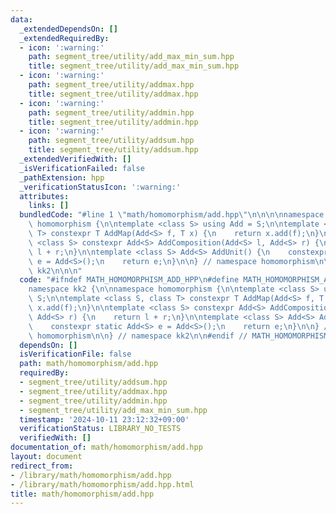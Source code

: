 ```yaml
---
data:
  _extendedDependsOn: []
  _extendedRequiredBy:
  - icon: ':warning:'
    path: segment_tree/utility/add_max_min_sum.hpp
    title: segment_tree/utility/add_max_min_sum.hpp
  - icon: ':warning:'
    path: segment_tree/utility/addmax.hpp
    title: segment_tree/utility/addmax.hpp
  - icon: ':warning:'
    path: segment_tree/utility/addmin.hpp
    title: segment_tree/utility/addmin.hpp
  - icon: ':warning:'
    path: segment_tree/utility/addsum.hpp
    title: segment_tree/utility/addsum.hpp
  _extendedVerifiedWith: []
  _isVerificationFailed: false
  _pathExtension: hpp
  _verificationStatusIcon: ':warning:'
  attributes:
    links: []
  bundledCode: "#line 1 \"math/homomorphism/add.hpp\"\n\n\n\nnamespace kk2 {\n\nnamespace\
    \ homomorphism {\n\ntemplate <class S> using Add = S;\n\ntemplate <class S, class\
    \ T> constexpr T AddMap(Add<S> f, T x) {\n    return x.add(f);\n}\n\ntemplate\
    \ <class S> constexpr Add<S> AddComposition(Add<S> l, Add<S> r) {\n    return\
    \ l + r;\n}\n\ntemplate <class S> Add<S> AddUnit() {\n    constexpr static Add<S>\
    \ e = Add<S>();\n    return e;\n}\n\n} // namespace homomorphism\n\n} // namespace\
    \ kk2\n\n\n"
  code: "#ifndef MATH_HOMOMORPHISM_ADD_HPP\n#define MATH_HOMOMORPHISM_ADD_HPP 1\n\n\
    namespace kk2 {\n\nnamespace homomorphism {\n\ntemplate <class S> using Add =\
    \ S;\n\ntemplate <class S, class T> constexpr T AddMap(Add<S> f, T x) {\n    return\
    \ x.add(f);\n}\n\ntemplate <class S> constexpr Add<S> AddComposition(Add<S> l,\
    \ Add<S> r) {\n    return l + r;\n}\n\ntemplate <class S> Add<S> AddUnit() {\n\
    \    constexpr static Add<S> e = Add<S>();\n    return e;\n}\n\n} // namespace\
    \ homomorphism\n\n} // namespace kk2\n\n#endif // MATH_HOMOMORPHISM_ADD_HPP\n"
  dependsOn: []
  isVerificationFile: false
  path: math/homomorphism/add.hpp
  requiredBy:
  - segment_tree/utility/addsum.hpp
  - segment_tree/utility/addmax.hpp
  - segment_tree/utility/addmin.hpp
  - segment_tree/utility/add_max_min_sum.hpp
  timestamp: '2024-10-11 23:12:32+09:00'
  verificationStatus: LIBRARY_NO_TESTS
  verifiedWith: []
documentation_of: math/homomorphism/add.hpp
layout: document
redirect_from:
- /library/math/homomorphism/add.hpp
- /library/math/homomorphism/add.hpp.html
title: math/homomorphism/add.hpp
---
```

